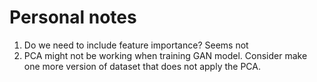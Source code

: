 # Personal notes

1. Do we need to include feature importance? Seems not
2. PCA might not be working when training GAN model. Consider make one more version of dataset that does not apply the PCA.